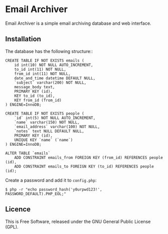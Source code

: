 Email Archiver
==============

Email Archiver is a simple email archiving database and web interface.

Installation
------------

The database has the following structure::

    CREATE TABLE IF NOT EXISTS emails (
        id int(10) NOT NULL AUTO_INCREMENT,
        to_id int(11) NOT NULL,
        from_id int(11) NOT NULL,
        date_and_time datetime DEFAULT NULL,
        `subject` varchar(200) NOT NULL,
        message_body text,
        PRIMARY KEY (id),
        KEY to_id (to_id),
        KEY from_id (from_id)
    ) ENGINE=InnoDB;

    CREATE TABLE IF NOT EXISTS people (
        `id` int(5) NOT NULL AUTO_INCREMENT,
        `name` varchar(150) NOT NULL,
        `email_address` varchar(100) NOT NULL,
        `notes` text NULL DEFAULT NULL,
        PRIMARY KEY (id),
        UNIQUE KEY `name` (`name`)
    ) ENGINE=InnoDB;

    ALTER TABLE `emails`
        ADD CONSTRAINT emails_from FOREIGN KEY (from_id) REFERENCES people (id),
        ADD CONSTRAINT emails_to FOREIGN KEY (to_id) REFERENCES people (id);

Create a password and add it to `config.php`:

    $ php -r "echo password_hash('y0urpwd123!', PASSWORD_DEFAULT).PHP_EOL;"

Licence
-------

This is Free Software, released under the GNU General Public License (GPL).
